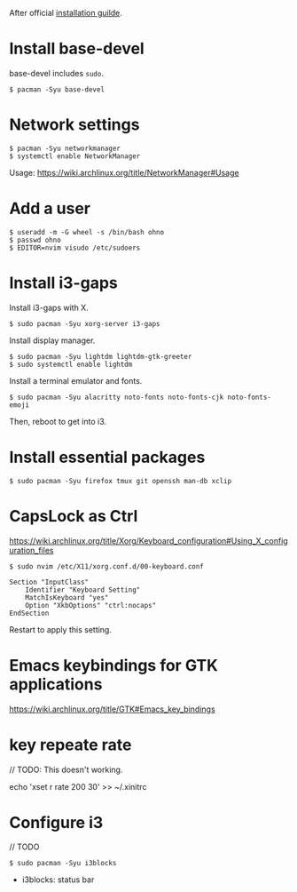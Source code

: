 After official [installation guilde](https://wiki.archlinux.org/title/installation_guide).

# Install base-devel

base-devel includes `sudo`.

```
$ pacman -Syu base-devel
```

# Network settings

```
$ pacman -Syu networkmanager
$ systemctl enable NetworkManager
```

Usage: https://wiki.archlinux.org/title/NetworkManager#Usage

# Add a user

```
$ useradd -m -G wheel -s /bin/bash ohno
$ passwd ohno
$ EDITOR=nvim visudo /etc/sudoers
```

# Install i3-gaps

Install i3-gaps with X.

```
$ sudo pacman -Syu xorg-server i3-gaps
```

Install display manager.

```
$ sudo pacman -Syu lightdm lightdm-gtk-greeter
$ sudo systemctl enable lightdm
```

Install a terminal emulator and fonts.

```
$ sudo pacman -Syu alacritty noto-fonts noto-fonts-cjk noto-fonts-emoji
```

Then, reboot to get into i3.

# Install essential packages

```
$ sudo pacman -Syu firefox tmux git openssh man-db xclip
```

# CapsLock as Ctrl

https://wiki.archlinux.org/title/Xorg/Keyboard_configuration#Using_X_configuration_files

```
$ sudo nvim /etc/X11/xorg.conf.d/00-keyboard.conf
```

```
Section "InputClass"
    Identifier "Keyboard Setting"
    MatchIsKeyboard "yes"
    Option "XkbOptions" "ctrl:nocaps"
EndSection
```

Restart to apply this setting.

# Emacs keybindings for GTK applications

https://wiki.archlinux.org/title/GTK#Emacs_key_bindings

# key repeate rate

// TODO: This doesn't working.

echo 'xset r rate 200 30' >> ~/.xinitrc

# Configure i3

// TODO

```
$ sudo pacman -Syu i3blocks
```

- i3blocks: status bar
